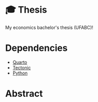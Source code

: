 # :mortar_board: Thesis

My economics bachelor's thesis (UFABC)!

# Dependencies

- [Quarto](https://quarto.org)
- [Tectonic](https://tectonic-typesetting.github.io)
- [Python](https://www.python.org)

# Abstract
